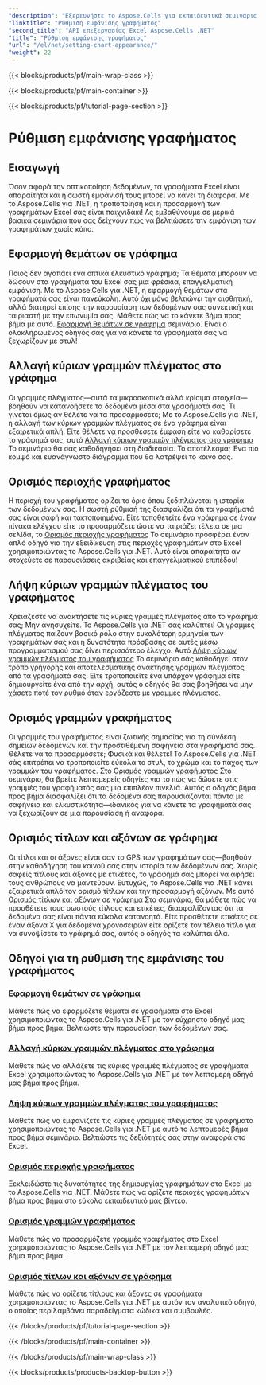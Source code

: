```yaml
---
"description": "Εξερευνήστε το Aspose.Cells για εκπαιδευτικά σεμινάρια .NET σχετικά με τη ρύθμιση της εμφάνισης του γραφήματος. Μάθετε να εφαρμόζετε θέματα, να αλλάζετε γραμμές πλέγματος, να ορίζετε περιοχές γραφήματος, τίτλους, άξονες και πολλά άλλα με εύκολους οδηγούς."
"linktitle": "Ρύθμιση εμφάνισης γραφήματος"
"second_title": "API επεξεργασίας Excel Aspose.Cells .NET"
"title": "Ρύθμιση εμφάνισης γραφήματος"
"url": "/el/net/setting-chart-appearance/"
"weight": 22
---
```


{{< blocks/products/pf/main-wrap-class >}}

{{< blocks/products/pf/main-container >}}

{{< blocks/products/pf/tutorial-page-section >}}

# Ρύθμιση εμφάνισης γραφήματος

## Εισαγωγή

Όσον αφορά την οπτικοποίηση δεδομένων, τα γραφήματα Excel είναι απαραίτητα και η σωστή εμφάνισή τους μπορεί να κάνει τη διαφορά. Με το Aspose.Cells για .NET, η τροποποίηση και η προσαρμογή των γραφημάτων Excel σας είναι παιχνιδάκι! Ας εμβαθύνουμε σε μερικά βασικά σεμινάρια που σας δείχνουν πώς να βελτιώσετε την εμφάνιση των γραφημάτων χωρίς κόπο.

## Εφαρμογή θεμάτων σε γράφημα
Ποιος δεν αγαπάει ένα οπτικά ελκυστικό γράφημα; Τα θέματα μπορούν να δώσουν στα γραφήματα του Excel σας μια φρέσκια, επαγγελματική εμφάνιση. Με το Aspose.Cells για .NET, η εφαρμογή θεμάτων στα γραφήματά σας είναι πανεύκολη. Αυτό όχι μόνο βελτιώνει την αισθητική, αλλά διατηρεί επίσης την παρουσίαση των δεδομένων σας συνεκτική και ταιριαστή με την επωνυμία σας. Μάθετε πώς να το κάνετε βήμα προς βήμα με αυτό. [Εφαρμογή θεμάτων σε γράφημα](./apply-themes-in-chart/) σεμινάριο. Είναι ο ολοκληρωμένος οδηγός σας για να κάνετε τα γραφήματά σας να ξεχωρίζουν με στυλ!

## Αλλαγή κύριων γραμμών πλέγματος στο γράφημα
Οι γραμμές πλέγματος—αυτά τα μικροσκοπικά αλλά κρίσιμα στοιχεία—βοηθούν να κατανοήσετε τα δεδομένα μέσα στα γραφήματά σας. Τι γίνεται όμως αν θέλετε να τα προσαρμόσετε; Με το Aspose.Cells για .NET, η αλλαγή των κύριων γραμμών πλέγματος σε ένα γράφημα είναι εξαιρετικά απλή. Είτε θέλετε να προσθέσετε έμφαση είτε να καθαρίσετε το γράφημά σας, αυτό [Αλλαγή κύριων γραμμών πλέγματος στο γράφημα](./change-major-gridlines-in-chart/) Το σεμινάριο θα σας καθοδηγήσει στη διαδικασία. Το αποτέλεσμα; Ένα πιο κομψό και ευανάγνωστο διάγραμμα που θα λατρέψει το κοινό σας.

## Ορισμός περιοχής γραφήματος
Η περιοχή του γραφήματος ορίζει το όριο όπου ξεδιπλώνεται η ιστορία των δεδομένων σας. Η σωστή ρύθμισή της διασφαλίζει ότι τα γραφήματά σας είναι σαφή και τακτοποιημένα. Είτε τοποθετείτε ένα γράφημα σε έναν πίνακα ελέγχου είτε το προσαρμόζετε ώστε να ταιριάζει τέλεια σε μια σελίδα, το [Ορισμός περιοχής γραφήματος](./set-chart-area/) Το σεμινάριο προσφέρει έναν απλό οδηγό για την εξειδίκευση στις περιοχές γραφημάτων στο Excel χρησιμοποιώντας το Aspose.Cells για .NET. Αυτό είναι απαραίτητο αν στοχεύετε σε παρουσιάσεις ακριβείας και επαγγελματικού επιπέδου!

## Λήψη κύριων γραμμών πλέγματος του γραφήματος
Χρειάζεστε να ανακτήσετε τις κύριες γραμμές πλέγματος από το γράφημά σας; Μην ανησυχείτε. Το Aspose.Cells για .NET σας καλύπτει! Οι γραμμές πλέγματος παίζουν βασικό ρόλο στην ευκολότερη ερμηνεία των γραφημάτων σας και η δυνατότητα πρόσβασης σε αυτές μέσω προγραμματισμού σας δίνει περισσότερο έλεγχο. Αυτό [Λήψη κύριων γραμμών πλέγματος του γραφήματος](./get-major-gridlines-of-chart/) Το σεμινάριο σάς καθοδηγεί στον τρόπο γρήγορης και αποτελεσματικής ανάκτησης γραμμών πλέγματος από τα γραφήματά σας. Είτε τροποποιείτε ένα υπάρχον γράφημα είτε δημιουργείτε ένα από την αρχή, αυτός ο οδηγός θα σας βοηθήσει να μην χάσετε ποτέ τον ρυθμό όταν εργάζεστε με γραμμές πλέγματος.

## Ορισμός γραμμών γραφήματος
Οι γραμμές του γραφήματος είναι ζωτικής σημασίας για τη σύνδεση σημείων δεδομένων και την προστιθέμενη σαφήνεια στα γραφήματά σας. Θέλετε να τα προσαρμόσετε; Φυσικά και θέλετε! Το Aspose.Cells για .NET σάς επιτρέπει να τροποποιείτε εύκολα το στυλ, το χρώμα και το πάχος των γραμμών του γραφήματος. Στο [Ορισμός γραμμών γραφήματος](./set-chart-lines/) Στο σεμινάριο, θα βρείτε λεπτομερείς οδηγίες για το πώς να δώσετε στις γραμμές του γραφήματός σας μια επιπλέον πινελιά. Αυτός ο οδηγός βήμα προς βήμα διασφαλίζει ότι τα δεδομένα σας παρουσιάζονται πάντα με σαφήνεια και ελκυστικότητα—ιδανικός για να κάνετε τα γραφήματά σας να ξεχωρίζουν σε μια παρουσίαση ή αναφορά.

## Ορισμός τίτλων και αξόνων σε γράφημα
Οι τίτλοι και οι άξονες είναι σαν το GPS των γραφημάτων σας—βοηθούν στην καθοδήγηση του κοινού σας στην ιστορία των δεδομένων σας. Χωρίς σαφείς τίτλους και άξονες με ετικέτες, το γράφημά σας μπορεί να αφήσει τους ανθρώπους να μαντεύουν. Ευτυχώς, το Aspose.Cells για .NET κάνει εξαιρετικά απλό τον ορισμό τίτλων και την προσαρμογή αξόνων. Με αυτό [Ορισμός τίτλων και αξόνων σε γράφημα](./set-titles-and-axes-in-chart/) Στο σεμινάριο, θα μάθετε πώς να προσθέτετε τους σωστούς τίτλους και ετικέτες, διασφαλίζοντας ότι τα δεδομένα σας είναι πάντα εύκολα κατανοητά. Είτε προσθέτετε ετικέτες σε έναν άξονα Χ για δεδομένα χρονοσειρών είτε ορίζετε τον τέλειο τίτλο για να συνοψίσετε το γράφημά σας, αυτός ο οδηγός τα καλύπτει όλα.

## Οδηγοί για τη ρύθμιση της εμφάνισης του γραφήματος
### [Εφαρμογή θεμάτων σε γράφημα](./apply-themes-in-chart/)
Μάθετε πώς να εφαρμόζετε θέματα σε γραφήματα στο Excel χρησιμοποιώντας το Aspose.Cells για .NET με τον εύχρηστο οδηγό μας βήμα προς βήμα. Βελτιώστε την παρουσίαση των δεδομένων σας.
### [Αλλαγή κύριων γραμμών πλέγματος στο γράφημα](./change-major-gridlines-in-chart/)
Μάθετε πώς να αλλάζετε τις κύριες γραμμές πλέγματος σε γραφήματα Excel χρησιμοποιώντας το Aspose.Cells για .NET με τον λεπτομερή οδηγό μας βήμα προς βήμα.
### [Λήψη κύριων γραμμών πλέγματος του γραφήματος](./get-major-gridlines-of-chart/)
Μάθετε πώς να εμφανίζετε τις κύριες γραμμές πλέγματος σε γραφήματα χρησιμοποιώντας το Aspose.Cells για .NET με αυτό το λεπτομερές βήμα προς βήμα σεμινάριο. Βελτιώστε τις δεξιότητές σας στην αναφορά στο Excel.
### [Ορισμός περιοχής γραφήματος](./set-chart-area/)
Ξεκλειδώστε τις δυνατότητες της δημιουργίας γραφημάτων στο Excel με το Aspose.Cells για .NET. Μάθετε πώς να ορίζετε περιοχές γραφημάτων βήμα προς βήμα στο εύκολο εκπαιδευτικό μας βίντεο.
### [Ορισμός γραμμών γραφήματος](./set-chart-lines/)
Μάθετε πώς να προσαρμόζετε γραμμές γραφήματος στο Excel χρησιμοποιώντας το Aspose.Cells για .NET με τον λεπτομερή οδηγό μας βήμα προς βήμα.
### [Ορισμός τίτλων και αξόνων σε γράφημα](./set-titles-and-axes-in-chart/)
Μάθετε πώς να ορίζετε τίτλους και άξονες σε γραφήματα χρησιμοποιώντας το Aspose.Cells για .NET με αυτόν τον αναλυτικό οδηγό, ο οποίος περιλαμβάνει παραδείγματα κώδικα και συμβουλές.

{{< /blocks/products/pf/tutorial-page-section >}}

{{< /blocks/products/pf/main-container >}}

{{< /blocks/products/pf/main-wrap-class >}}

{{< blocks/products/products-backtop-button >}}
